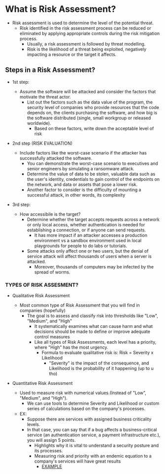 # What is Risk Assessment?

* Risk assessment is used to determine the level of the potential threat.
  * Risk identified in the risk assessment process can be reduced or eliminated by applying appropriate controls during the risk mitigation process.
    * Usually, a risk assessment is followed by threat modelling.
    * Risk is the likelihood of a threat being exploited, negatively impacting a resource or the target it affects.

## Steps in a Risk Assessment?

* 1st step:
  * Assume the software will be attacked and consider the factors that motivate the threat actor.
    * List out the factors such as the data value of the program, the security level of companies who provide resources that the code depends on, the clients purchasing the software, and how big is the software distributed (single, small workgroup or released worldwide).
      * Based on these factors, write down the acceptable level of risk

* 2nd step (RISK EVALUATION)
  * Include factors like the worst-case scenario if the attacker has successfully attacked the software.
    * You can demonstrate the worst-case scenario to executives and senior engineers by simulating a ransomware attack.
    * Determine the value of data to be stolen, valuable data such as the user's identity, credentials to gain control of the endpoints on the network, and data or assets that pose a lower risk.
    * Another factor to consider is the difficulty of mounting a successful attack, in other words, its complexity

* 3rd step:
  * How accessibile is the target?
    * Determine whether the target accepts requests across a network or only local access, whether authentication is needed for establishing a connection, or if anyone can send requests.
      * It has more impact if an attacker accesses a production environment vs a sandbox environment used in local playgrounds for people to do labs or tutorials.
    * Some attacks only affect one or two users, but the denial of service attack will affect thousands of users when a server is attacked.
      * Moreover, thousands of computers may be infected by the spread of worms.

### TYPES OF RISK ASSESMENT?

* Qualitative Risk Assessment
  * Most common type of Risk Assessment that you will find in companies (hopefully)
    * The goal is to assess and classify risk into thresholds like "Low", "Medium", and "High"
      * It systematically examines what can cause harm and what decisions should be made to define or improve adequate control measures
      * Like all types of Risk Assessments, each level has a priority, where "High" has the most urgency.
        * Formula to evaluate qualitative risk is: Risk = Severity x Likelihood
          * "Severity" is the impact of the consequence, and Likelihood is the probability of it happening (up to u tho)

* Quantitative Risk Assessment
  * Used to measure risk with numerical values.(Instead of "Low", "Medium", and "High").
    * We can use tools to determine Severity and Likelihood or custom series of calculations based on the company's processes.
  * EX:
    * Suppose there are services with assigned business criticality levels.
    * In that case, you can say that if a bug affects a business-critical service (an authentication service, a payment infrastructure etc.), you will assign 5 points.
      * Highlights why it is vital to understand a security posture and its processes.
      * Measuring risk and priority with an endemic equation to a company's services will have great results
        * [EXAMPLE](/examples/riskmatrix.png)
